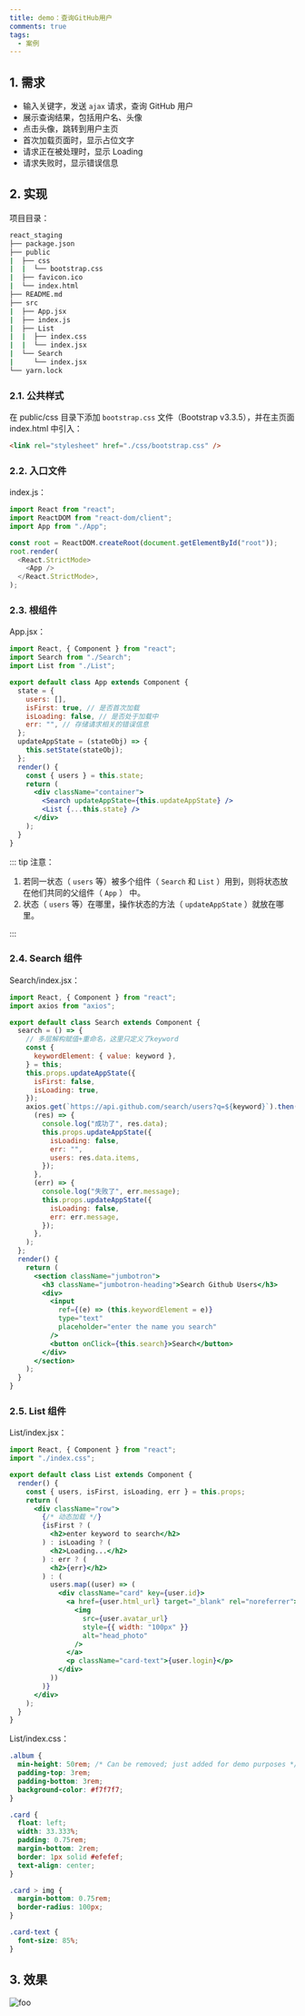 ```yaml
---
title: demo：查询GitHub用户
comments: true
tags:
  - 案例
---
```


## 1. 需求

- 输入关键字，发送 `ajax` 请求，查询 GitHub 用户
- 展示查询结果，包括用户名、头像
- 点击头像，跳转到用户主页
- 首次加载页面时，显示占位文字
- 请求正在被处理时，显示 Loading
- 请求失败时，显示错误信息

## 2. 实现

项目目录：

```sh
react_staging
├── package.json
├── public
|  ├── css
|  |  └── bootstrap.css
|  ├── favicon.ico
|  └── index.html
├── README.md
├── src
|  ├── App.jsx
|  ├── index.js
|  ├── List
|  |  ├── index.css
|  |  └── index.jsx
|  └── Search
|     └── index.jsx
└── yarn.lock
```

### 2.1. 公共样式

在 public/css 目录下添加 `bootstrap.css` 文件（Bootstrap v3.3.5），并在主页面 index.html 中引入：

```html
<link rel="stylesheet" href="./css/bootstrap.css" />
```

### 2.2. 入口文件

index.js：

```js
import React from "react";
import ReactDOM from "react-dom/client";
import App from "./App";

const root = ReactDOM.createRoot(document.getElementById("root"));
root.render(
  <React.StrictMode>
    <App />
  </React.StrictMode>,
);
```

### 2.3. 根组件

App.jsx：

```jsx
import React, { Component } from "react";
import Search from "./Search";
import List from "./List";

export default class App extends Component {
  state = {
    users: [],
    isFirst: true, // 是否首次加载
    isLoading: false, // 是否处于加载中
    err: "", // 存储请求相关的错误信息
  };
  updateAppState = (stateObj) => {
    this.setState(stateObj);
  };
  render() {
    const { users } = this.state;
    return (
      <div className="container">
        <Search updateAppState={this.updateAppState} />
        <List {...this.state} />
      </div>
    );
  }
}
```

::: tip 注意：

1. 若同一状态（ `users` 等）被多个组件（ `Search` 和 `List` ）用到，则将状态放在他们共同的父组件（ `App` ） 中。
2. 状态（ `users` 等）在哪里，操作状态的方法（ `updateAppState` ）就放在哪里。

:::

### 2.4. Search 组件

Search/index.jsx：

```jsx
import React, { Component } from "react";
import axios from "axios";

export default class Search extends Component {
  search = () => {
    // 多层解构赋值+重命名，这里只定义了keyword
    const {
      keywordElement: { value: keyword },
    } = this;
    this.props.updateAppState({
      isFirst: false,
      isLoading: true,
    });
    axios.get(`https://api.github.com/search/users?q=${keyword}`).then(
      (res) => {
        console.log("成功了", res.data);
        this.props.updateAppState({
          isLoading: false,
          err: "",
          users: res.data.items,
        });
      },
      (err) => {
        console.log("失败了", err.message);
        this.props.updateAppState({
          isLoading: false,
          err: err.message,
        });
      },
    );
  };
  render() {
    return (
      <section className="jumbotron">
        <h3 className="jumbotron-heading">Search Github Users</h3>
        <div>
          <input
            ref={(e) => (this.keywordElement = e)}
            type="text"
            placeholder="enter the name you search"
          />
          <button onClick={this.search}>Search</button>
        </div>
      </section>
    );
  }
}
```

### 2.5. List 组件

List/index.jsx：

```jsx
import React, { Component } from "react";
import "./index.css";

export default class List extends Component {
  render() {
    const { users, isFirst, isLoading, err } = this.props;
    return (
      <div className="row">
        {/* 动态加载 */}
        {isFirst ? (
          <h2>enter keyword to search</h2>
        ) : isLoading ? (
          <h2>Loading...</h2>
        ) : err ? (
          <h2>{err}</h2>
        ) : (
          users.map((user) => (
            <div className="card" key={user.id}>
              <a href={user.html_url} target="_blank" rel="noreferrer">
                <img
                  src={user.avatar_url}
                  style={{ width: "100px" }}
                  alt="head_photo"
                />
              </a>
              <p className="card-text">{user.login}</p>
            </div>
          ))
        )}
      </div>
    );
  }
}
```

List/index.css：

```css
.album {
  min-height: 50rem; /* Can be removed; just added for demo purposes */
  padding-top: 3rem;
  padding-bottom: 3rem;
  background-color: #f7f7f7;
}

.card {
  float: left;
  width: 33.333%;
  padding: 0.75rem;
  margin-bottom: 2rem;
  border: 1px solid #efefef;
  text-align: center;
}

.card > img {
  margin-bottom: 0.75rem;
  border-radius: 100px;
}

.card-text {
  font-size: 85%;
}
```

## 3. 效果

<img class="zoomable" :src="$withBase('/images/screenshot/4/2/1.gif')" alt="foo">
